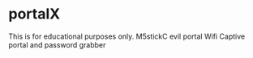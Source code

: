 # portalX
This is for educational purposes only.
M5stickC evil portal 
Wifi Captive portal and password grabber


